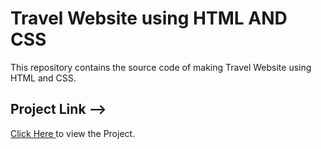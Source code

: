 # Travel Website using HTML AND CSS
This repository contains the source code of making Travel Website using HTML and CSS.
<br>
<h2>Project Link --> </h2><span><a href="https://travel-website-tawny.vercel.app/"  target="_blank">Click Here  </a> to view the Project.</span>

